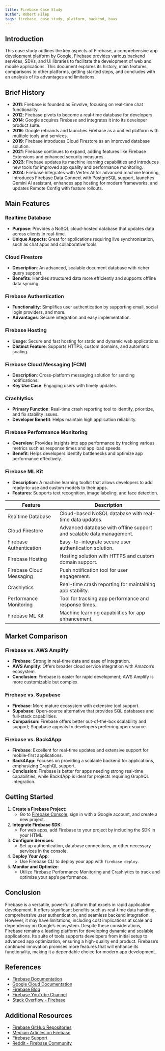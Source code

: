 ```yaml
---
title: Firebase Case Study
author: Robert Filep
tags: firebase, case study, platform, backend, baas
---
```


## Introduction

This case study outlines the key aspects of Firebase, a comprehensive app development platform by Google. Firebase provides various backend services, SDKs, and UI libraries to facilitate the development of web and mobile applications.
This document explores its history, main features, comparisons to other platforms, getting started steps, and concludes with an analysis of its advantages and limitations.

## Brief History

- **2011**: Firebase is founded as Envolve, focusing on real-time chat functionality.
- **2012**: Firebase pivots to become a real-time database for developers.
- **2014**: Google acquires Firebase and integrates it into its developer product suite.
- **2016**: Google rebrands and launches Firebase as a unified platform with multiple tools and services.
- **2019**: Firebase introduces Cloud Firestore as an improved database solution.
- **2021**: Firebase continues to expand, adding features like Firebase Extensions and enhanced security measures.
- **2023**: Firebase updates its machine learning capabilities and introduces new tools for improved app quality and performance monitoring.
- **2024**: Firebase integrates with Vertex AI for advanced machine learning, introduces Firebase Data Connect with PostgreSQL support, launches Gemini AI assistant, enhances app hosting for modern frameworks, and updates Remote Config with feature rollouts.

## Main Features

### Realtime Database

- **Purpose**: Provides a NoSQL cloud-hosted database that updates data across clients in real-time.
- **Unique Aspects**: Great for applications requiring live synchronization, such as chat apps and collaborative tools.

### Cloud Firestore

- **Description**: An advanced, scalable document database with richer query support.
- **Benefits**: Handles structured data more efficiently and supports offline data syncing.

### Firebase Authentication

- **Functionality**: Simplifies user authentication by supporting email, social login providers, and more.
- **Advantages**: Secure integration and easy implementation.

### Firebase Hosting

- **Usage**: Secure and fast hosting for static and dynamic web applications.
- **Distinct Feature**: Supports HTTPS, custom domains, and automatic scaling.

### Firebase Cloud Messaging (FCM)

- **Description**: Cross-platform messaging solution for sending notifications.
- **Key Use Case**: Engaging users with timely updates.

### Crashlytics

- **Primary Function**: Real-time crash reporting tool to identify, prioritize, and fix stability issues.
- **Developer Benefit**: Helps maintain high application reliability.

### Firebase Performance Monitoring

- **Overview**: Provides insights into app performance by tracking various metrics such as response times and app load speeds.
- **Benefit**: Helps developers identify bottlenecks and optimize app performance effectively.

### Firebase ML Kit

- **Description**: A machine learning toolkit that allows developers to add ready-to-use and custom models to their apps.
- **Features**: Supports text recognition, image labeling, and face detection.

| Feature                  | Description                                                          |
| ------------------------ | -------------------------------------------------------------------- |
| Realtime Database        | Cloud-based NoSQL database with real-time data updates.              |
| Cloud Firestore          | Advanced database with offline support and scalable data management. |
| Firebase Authentication  | Easy-to-integrate secure user authentication solution.               |
| Firebase Hosting         | Hosting solution with HTTPS and custom domain support.               |
| Firebase Cloud Messaging | Push notification tool for user engagement.                          |
| Crashlytics              | Real-time crash reporting for maintaining app stability.             |
| Performance Monitoring   | Tool for tracking app performance and response times.                |
| Firebase ML Kit          | Machine learning capabilities for app enhancement.                   |

## Market Comparison

### Firebase vs. AWS Amplify

- **Firebase**: Strong in real-time data and ease of integration.
- **AWS Amplify**: Offers broader cloud service integration with Amazon’s ecosystem.
- **Conclusion**: Firebase is easier for rapid development; AWS Amplify is more customizable but complex.

### Firebase vs. Supabase

- **Firebase**: More mature ecosystem with extensive tool support.
- **Supabase**: Open-source alternative that provides SQL databases and full-stack capabilities.
- **Comparison**: Firebase offers better out-of-the-box scalability and support; Supabase appeals to developers preferring open-source.

### Firebase vs. Back4App

- **Firebase**: Excellent for real-time updates and extensive support for mobile-first applications.
- **Back4App**: Focuses on providing a scalable backend for applications, emphasizing GraphQL support.
- **Conclusion**: Firebase is better for apps needing strong real-time capabilities, while Back4App is ideal for projects requiring GraphQL integration.

## Getting Started

1. **Create a Firebase Project**:
   - Go to [Firebase Console](https://console.firebase.google.com/), sign in with a Google account, and create a new project.
2. **Integrate Firebase SDK**:
   - For web apps, add Firebase to your project by including the SDK in your HTML.
3. **Configure Services**:
   - Set up authentication, database connections, or other necessary services in the console.
4. **Deploy Your App**:
   - Use Firebase CLI to deploy your app with `firebase deploy`.
5. **Monitor and Optimize**:
   - Utilize Firebase Performance Monitoring and Crashlytics to track and optimize your app’s performance.

## Conclusion

Firebase is a versatile, powerful platform that excels in rapid application development. It offers significant benefits such as real-time data handling, comprehensive user authentication, and seamless backend integration. However, it may have limitations, including cost implications at scale and dependency on Google’s ecosystem. Despite these considerations, Firebase remains a leading platform for developing dynamic and scalable applications. Its suite of tools supports developers from initial setup to advanced app optimization, ensuring a high-quality end product. Firebase’s continued innovation promises more features that will enhance its functionality, making it a dependable choice for modern app development.

## References

- [Firebase Documentation](https://firebase.google.com/docs/)
- [Google Cloud Documentation](https://cloud.google.com/docs/)
- [Firebase Blog](https://firebase.googleblog.com/)
- [Firebase YouTube Channel](https://www.youtube.com/c/firebase)
- [Stack Overflow - Firebase](https://stackoverflow.com/questions/tagged/firebase)

## Additional Resources

- [Firebase GitHub Repositories](https://github.com/search?q=firebase)
- [Medium Articles on Firebase](https://medium.com/tag/firebase)
- [Firebase Support](https://firebase.google.com/support)
- [Reddit - Firebase Community](https://www.reddit.com/r/firebase/)
